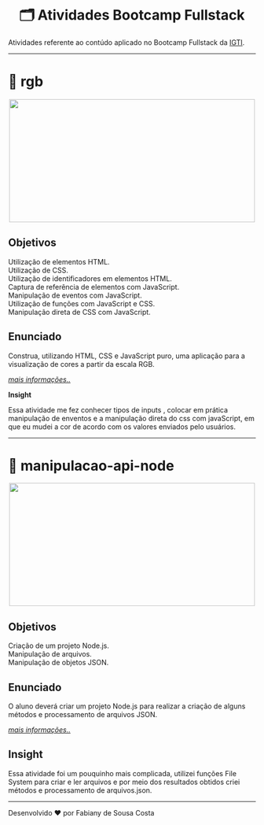 <h1 text align='center'> 🗂️ Atividades Bootcamp Fullstack </h1>

Atividades referente ao contúdo aplicado no Bootcamp Fullstack da [IGTI](https://www.igti.com.br/).

-----

# 📁 rgb

<div text align='center'>
    <img src="https://ik.imagekit.io/fabianysousa/Find_the_color_PZfRsd58M.gif" height="250" width="500">
</div>

## Objetivos

Utilização de elementos HTML.<br>
Utilização de CSS.<br>
Utilização de identificadores em elementos HTML.<br>
Captura de referência de elementos com JavaScript.<br>
Manipulação de eventos com JavaScript.<br>
Utilização de funções com JavaScript e CSS.<br>
Manipulação direta de CSS com JavaScript.<br>
 

## Enunciado

Construa, utilizando HTML, CSS e JavaScript puro, uma aplicação para a visualização de cores a partir da escala RGB.

[<em>mais informações..</em>](https://github.com/fabianysousa/fullstack-bootcamp-activities/tree/master/rgb)

**Insight**

Essa atividade me fez conhecer tipos de inputs , colocar em prática manipulação de enventos e a manipulação direta do css com javaScript, em que eu mudei a cor de acordo com os valores enviados pelo usuários. 

---

# 📁 manipulacao-api-node

<div text align='center'>
    <img src="https://ik.imagekit.io/fabianysousa/manipulacao-api-node_Owx-WOvhj.gif" height="250" width="500">
</div>

## Objetivos

Criação de um projeto Node.js.<br>
Manipulação de arquivos.<br>
Manipulação de objetos JSON.<br>

## Enunciado

O aluno deverá criar um projeto Node.js para realizar a criação de alguns métodos e processamento de arquivos JSON.

[<em>mais informações..</em>](https://github.com/fabianysousa/fullstack-bootcamp-activities/tree/master/manipulacao-api-node)

## Insight

Essa atividade foi um pouquinho mais complicada, utilizei funções File System para criar e ler arquivos e por meio dos resultados obtidos criei métodos e processamento de arquivos.json.

---

Desenvolvido ❤️ por Fabiany de Sousa Costa

